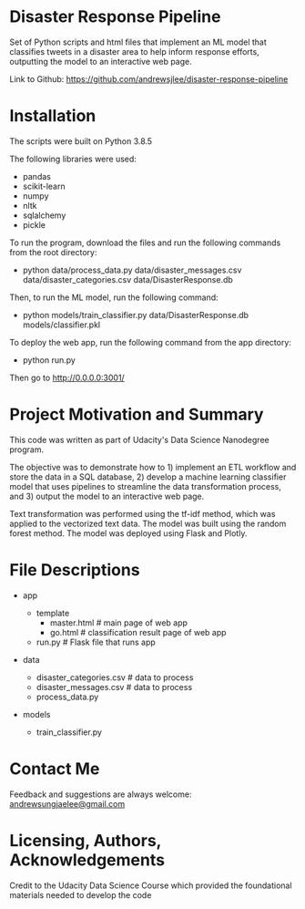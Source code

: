 # Disaster Response Pipeline
Set of Python scripts and html files that implement an ML model that classifies tweets in a disaster area to help inform response efforts, outputting the model to an interactive web page.

Link to Github: https://github.com/andrewsjlee/disaster-response-pipeline

# Installation
The scripts were built on Python 3.8.5

The following libraries were used:
- pandas
- scikit-learn 
- numpy
- nltk
- sqlalchemy
- pickle

To run the program, download the files and run the following commands from the root directory:
- python data/process_data.py data/disaster_messages.csv data/disaster_categories.csv data/DisasterResponse.db

Then, to run the ML model, run the following command:
- python models/train_classifier.py data/DisasterResponse.db models/classifier.pkl

To deploy the web app, run the following command from the app directory:
- python run.py

Then go to http://0.0.0.0:3001/

# Project Motivation and Summary
This code was written as part of Udacity's Data Science Nanodegree program. 

The objective was to demonstrate how to 1) implement an ETL workflow and store the data in a SQL database, 2) develop a machine learning classifier model that uses pipelines to streamline the data transformation process, and 3) output the model to an interactive web page.

Text transformation was performed using the tf-idf method, which was applied to the vectorized text data. The model was built using the random forest method. The model was deployed using Flask and Plotly.

# File Descriptions
* app
  * template
    * master.html  # main page of web app
    * go.html  # classification result page of web app
  * run.py  # Flask file that runs app

* data
  * disaster_categories.csv  # data to process 
  * disaster_messages.csv  # data to process
  * process_data.py

* models
  * train_classifier.py

# Contact Me
Feedback and suggestions are always welcome: andrewsungjaelee@gmail.com

# Licensing, Authors, Acknowledgements
Credit to the Udacity Data Science Course which provided the foundational materials needed to develop the code
